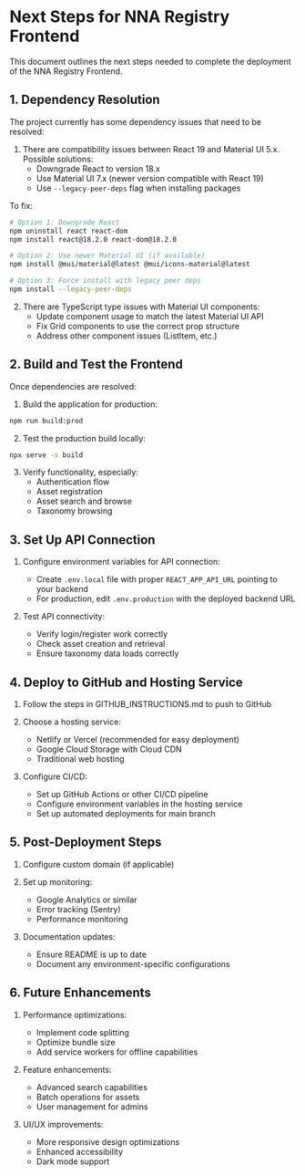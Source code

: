 # Next Steps for NNA Registry Frontend

This document outlines the next steps needed to complete the deployment of the NNA Registry Frontend.

## 1. Dependency Resolution

The project currently has some dependency issues that need to be resolved:

1. There are compatibility issues between React 19 and Material UI 5.x. 
   Possible solutions:
   - Downgrade React to version 18.x
   - Use Material UI 7.x (newer version compatible with React 19)
   - Use `--legacy-peer-deps` flag when installing packages

To fix:
```bash
# Option 1: Downgrade React
npm uninstall react react-dom
npm install react@18.2.0 react-dom@18.2.0

# Option 2: Use newer Material UI (if available)
npm install @mui/material@latest @mui/icons-material@latest

# Option 3: Force install with legacy peer deps
npm install --legacy-peer-deps
```

2. There are TypeScript type issues with Material UI components:
   - Update component usage to match the latest Material UI API
   - Fix Grid components to use the correct prop structure
   - Address other component issues (ListItem, etc.)

## 2. Build and Test the Frontend

Once dependencies are resolved:

1. Build the application for production:
```bash
npm run build:prod
```

2. Test the production build locally:
```bash
npx serve -s build
```

3. Verify functionality, especially:
   - Authentication flow
   - Asset registration
   - Asset search and browse
   - Taxonomy browsing

## 3. Set Up API Connection

1. Configure environment variables for API connection:
   - Create `.env.local` file with proper `REACT_APP_API_URL` pointing to your backend
   - For production, edit `.env.production` with the deployed backend URL

2. Test API connectivity:
   - Verify login/register work correctly
   - Check asset creation and retrieval
   - Ensure taxonomy data loads correctly

## 4. Deploy to GitHub and Hosting Service

1. Follow the steps in GITHUB_INSTRUCTIONS.md to push to GitHub

2. Choose a hosting service:
   - Netlify or Vercel (recommended for easy deployment)
   - Google Cloud Storage with Cloud CDN
   - Traditional web hosting

3. Configure CI/CD:
   - Set up GitHub Actions or other CI/CD pipeline
   - Configure environment variables in the hosting service
   - Set up automated deployments for main branch

## 5. Post-Deployment Steps

1. Configure custom domain (if applicable)

2. Set up monitoring:
   - Google Analytics or similar
   - Error tracking (Sentry)
   - Performance monitoring

3. Documentation updates:
   - Ensure README is up to date
   - Document any environment-specific configurations

## 6. Future Enhancements

1. Performance optimizations:
   - Implement code splitting
   - Optimize bundle size
   - Add service workers for offline capabilities

2. Feature enhancements:
   - Advanced search capabilities
   - Batch operations for assets
   - User management for admins

3. UI/UX improvements:
   - More responsive design optimizations
   - Enhanced accessibility
   - Dark mode support
